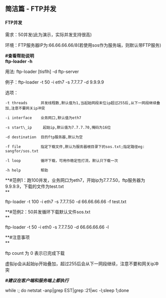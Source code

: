 ## 简洁篇 - FTP并发

#### FTP**并发**

需求：50并发\(此为演示，实际并发支持很高\)

环境：FTP服务器IP为:66.66.66.66/8\(若使用sos作为服务端，则默认带FTP服务\)

**\#查看帮助说明  
  ftp-loader -h**

用法: ftp-loader \[tisflh\] -d ftp-server

例子：ftp-loader -t 50 -i eth7 -s 7.7.7.7 -d 9.9.9.9

选项：

    -t threads      并发线程数,默认值为1,当起始网段末位ip超过255后,从下一网段继续叠加,注意不要网关ip冲突

    -i interface    业务网口,默认值为eth7

    -s start\_ip     起始ip,默认值为7.7.7.70,掩码为16位

    -d destination  目的ftp服务器,默认为空

    -f file         指定下载文件,默认为服务器根目录下的sos.txt;指定路径eg: sangfor/sos.txt

    -l loop         循环下载，可用作稳定性打流，默认只下载一次

    -h help         帮助

**\#范例1：跑100并发，业务网口为eth7，开始ip为7.7.7.50，ftp服务器为9.9.9.9，下载的文件为test.txt  
**

ftp-loader -t 100 -i eth7 -s 7.7.7.50 -d 66.66.66.66 -f test.txt

**\#范例2：50并发循环下载默认文件sos.txt  
**

ftp-loader -t 50 -i eth0 -s 7.7.7.50 -d 66.66.66.66 -l

**\#注意事项  
**

ftp count 为 0 表示已完成下载

虚拟ip会从起始ip开始叠加，超过255后会从下一网段继续，注意不要和网关ip冲突

_**\#建议在客户端和服务端上都执行**_

while :; do netstat -anp\|grep EST\|grep :21\|wc -l;sleep 1;done

